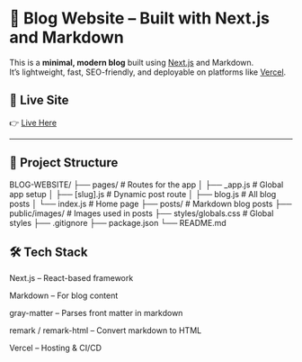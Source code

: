 # 📝 Blog Website – Built with Next.js and Markdown

This is a **minimal, modern blog** built using [Next.js](https://nextjs.org/) and Markdown.  
It’s lightweight, fast, SEO-friendly, and deployable on platforms like [Vercel](https://vercel.com).

## 🚀 Live Site

👉 [Live Here](https://blogs.sayanmondal.in/)

---

## 📂 Project Structure

BLOG-WEBSITE/ 
├── pages/ # Routes for the app 
│ ├── _app.js # Global app setup 
│ ├── [slug].js # Dynamic post route 
│ ├── blog.js # All blog posts 
│ └── index.js # Home page 
├── posts/ # Markdown blog posts 
├── public/images/ # Images used in posts 
├── styles/globals.css # Global styles 
├── .gitignore 
├── package.json 
└── README.md

## 🛠️ Tech Stack
Next.js – React-based framework

Markdown – For blog content

gray-matter – Parses front matter in markdown

remark / remark-html – Convert markdown to HTML

Vercel – Hosting & CI/CD
